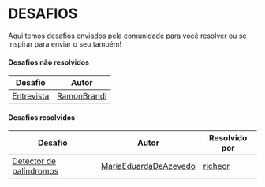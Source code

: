 # DESAFIOS
Aqui temos desafios enviados pela comunidade para você resolver ou se inspirar para enviar o seu também!

#### Desafios não resolvidos
Desafio|Autor
----------|--------
[Entrevista](./entrevista)|[RamonBrandi](https://github.com/RamonBrandi)

#### Desafios resolvidos
Desafio|Autor|Resolvido por
----------|--------|-----------------
[Detector de palíndromos](./detector-de-palindromos)|[MariaEduardaDeAzevedo](https://github.com/MariaEduardaDeAzevedo)|[richecr](https://github.com/richecr)
